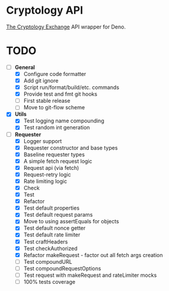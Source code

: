 # Cryptology API

[The Cryptology Exchange](https://cryptology.com) API wrapper for Deno.

# TODO

- [ ] **General**
  - [x] Configure code formatter
  - [x] Add git ignore
  - [x] Script run/format/build/etc. commands
  - [x] Provide test and fmt git hooks
  - [ ] First stable release
  - [ ] Move to git-flow scheme

- [x] **Utils**
  - [x] Test logging name compounding
  - [x] Test random int generation

- [ ] **Requester**
  - [x] Logger support
  - [x] Requester constructor and base types
  - [x] Baseline requester types
  - [x] A simple fetch request logic
  - [x] Request api (via fetch)
  - [x] Request-retry logic
  - [x] Rate limiting logic
  - [x] Check
  - [x] Test
  - [x] Refactor
  - [x] Test default properties
  - [x] Test default request params
  - [x] Move to using assertEquals for objects
  - [x] Test default nonce getter
  - [x] Test default rate limiter
  - [x] Test craftHeaders
  - [x] Test checkAuthorized
  - [x] Refactor makeRequest - factor out all fetch args creation
  - [ ] Test compoundURL
  - [ ] Test compoundRequestOptions
  - [ ] Test request with makeRequest and rateLimiter mocks
  - [ ] 100% tests coverage
